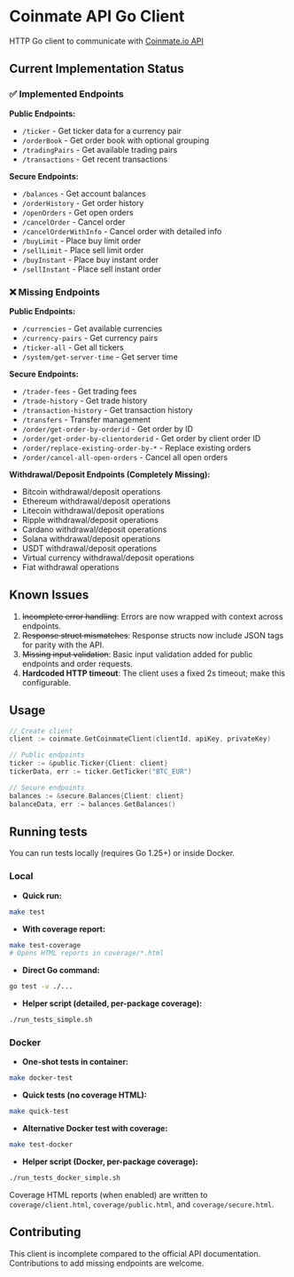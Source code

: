 # Coinmate API Go Client

HTTP Go client to communicate with [Coinmate.io API](https://coinmate.docs.apiary.io/#)

## Current Implementation Status

### ✅ Implemented Endpoints

**Public Endpoints:**
- `/ticker` - Get ticker data for a currency pair
- `/orderBook` - Get order book with optional grouping
- `/tradingPairs` - Get available trading pairs
- `/transactions` - Get recent transactions

**Secure Endpoints:**
- `/balances` - Get account balances
- `/orderHistory` - Get order history
- `/openOrders` - Get open orders
- `/cancelOrder` - Cancel order
- `/cancelOrderWithInfo` - Cancel order with detailed info
- `/buyLimit` - Place buy limit order
- `/sellLimit` - Place sell limit order
- `/buyInstant` - Place buy instant order
- `/sellInstant` - Place sell instant order

### ❌ Missing Endpoints

**Public Endpoints:**
- `/currencies` - Get available currencies
- `/currency-pairs` - Get currency pairs
- `/ticker-all` - Get all tickers
- `/system/get-server-time` - Get server time

**Secure Endpoints:**
- `/trader-fees` - Get trading fees
- `/trade-history` - Get trade history
- `/transaction-history` - Get transaction history
- `/transfers` - Transfer management
- `/order/get-order-by-orderid` - Get order by ID
- `/order/get-order-by-clientorderid` - Get order by client order ID
- `/order/replace-existing-order-by-*` - Replace existing orders
- `/order/cancel-all-open-orders` - Cancel all open orders

**Withdrawal/Deposit Endpoints (Completely Missing):**
- Bitcoin withdrawal/deposit operations
- Ethereum withdrawal/deposit operations
- Litecoin withdrawal/deposit operations
- Ripple withdrawal/deposit operations
- Cardano withdrawal/deposit operations
- Solana withdrawal/deposit operations
- USDT withdrawal/deposit operations
- Virtual currency withdrawal/deposit operations
- Fiat withdrawal operations

## Known Issues

1. ~~Incomplete error handling~~: Errors are now wrapped with context across endpoints.
2. ~~Response struct mismatches~~: Response structs now include JSON tags for parity with the API.
3. ~~Missing input validation~~: Basic input validation added for public endpoints and order requests.
4. **Hardcoded HTTP timeout**: The client uses a fixed 2s timeout; make this configurable.

## Usage

```go
// Create client
client := coinmate.GetCoinmateClient(clientId, apiKey, privateKey)

// Public endpoints
ticker := &public.Ticker{Client: client}
tickerData, err := ticker.GetTicker("BTC_EUR")

// Secure endpoints
balances := &secure.Balances{Client: client}
balanceData, err := balances.GetBalances()
```

## Running tests

You can run tests locally (requires Go 1.25+) or inside Docker.

### Local

- **Quick run:**

```bash
make test
```

- **With coverage report:**

```bash
make test-coverage
# Opens HTML reports in coverage/*.html
```

- **Direct Go command:**

```bash
go test -v ./...
```

- **Helper script (detailed, per-package coverage):**

```bash
./run_tests_simple.sh
```

### Docker

- **One-shot tests in container:**

```bash
make docker-test
```

- **Quick tests (no coverage HTML):**

```bash
make quick-test
```

- **Alternative Docker test with coverage:**

```bash
make test-docker
```

- **Helper script (Docker, per-package coverage):**

```bash
./run_tests_docker_simple.sh
```

Coverage HTML reports (when enabled) are written to `coverage/client.html`, `coverage/public.html`, and `coverage/secure.html`.

## Contributing

This client is incomplete compared to the official API documentation. Contributions to add missing endpoints are welcome.